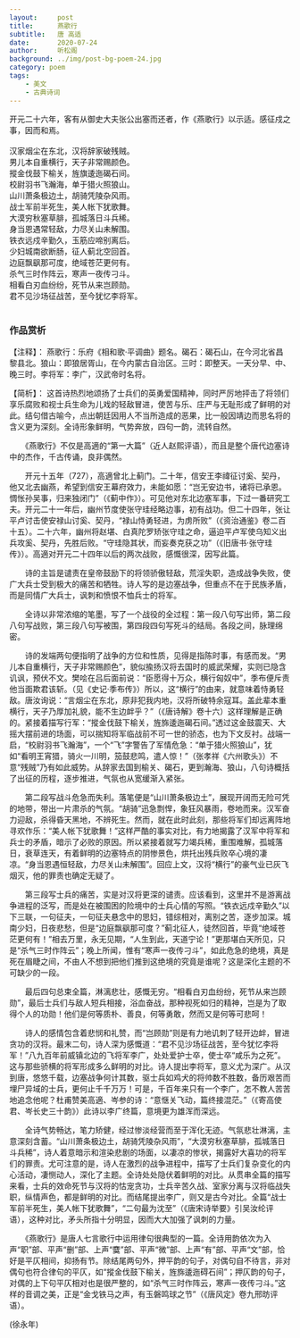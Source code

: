 ```yaml
---
layout:     post
title:      燕歌行
subtitle:   唐 高适
date:       2020-07-24
author:     听松阁
background: ../img/post-bg-poem-24.jpg
category: poem
tags:
    - 美文
    - 古典诗词
---
```



开元二十六年，客有从御史大夫张公出塞而还者，作《燕歌行》以示适。感征戍之事，因而和焉。<br>
<br>
汉家烟尘在东北，汉将辞家破残贼。<br>
男儿本自重横行，天子非常赐颜色。<br>
摐金伐鼓下榆关，旌旗逶迤碣石间。<br>
校尉羽书飞瀚海，单于猎火照狼山。<br>
山川萧条极边土，胡骑凭陵杂风雨。<br>
战士军前半死生，美人帐下犹歌舞。<br>
大漠穷秋塞草腓，孤城落日斗兵稀。<br>
身当恩遇常轻敌，力尽关山未解围。<br>
铁衣远戍辛勤久，玉筋应啼别离后。<br>
少妇城南欲断肠，征人蓟北空回首。<br>
边庭飘飖那可度，绝域苍茫更何有。<br>
杀气三时作阵云，寒声一夜传刁斗。<br>
相看白刃血纷纷，死节从来岂顾勋。<br>
君不见沙场征战苦，至今犹忆李将军。<br>
<br>

### 作品赏析
【注释】：
燕歌行：乐府《相和歌·平调曲》题名。碣石：碣石山，在今河北省昌黎县北。狼山：即狼居胥山，在今内蒙古自治区。三时：即整天。一天分早、中、晚三时。李将军：李广，汉武帝时名将。

【简析】：
这首诗热烈地颂扬了士兵们的英勇爱国精神，同时严厉地抨击了将领们享乐腐败和视士兵生命为儿戏的轻敌冒进，使苦与乐、庄严与无耻形成了鲜明的对此。结句借古喻今，点出朝廷因用人不当所造成的恶果，比一般因靖边而思名将的含义更为深刻。全诗形象鲜明，气势奔放，四句一韵，流转自然。


　　《燕歌行》不仅是高適的“第一大篇”（近人赵熙评语），而且是整个唐代边塞诗中的杰作，千古传诵，良非偶然。
  
　　开元十五年（727），高適曾北上蓟门。二十年，信安王李禕征讨奚、契丹，他又北去幽燕，希望到信安王幕府效力，未能如愿：“岂无安边书，诸将已承恩。惆怅孙吴事，归来独闭门”（《蓟中作》）。可见他对东北边塞军事，下过一番研究工夫。开元二十一年后，幽州节度使张守珪经略边事，初有战功。但二十四年，张让平卢讨击使安禄山讨奚、契丹，“禄山恃勇轻进，为虏所败”（《资治通鉴》卷二百十五）。二十六年，幽州将赵堪、白真陀罗矫张守珪之命，逼迫平卢军使乌知义出兵攻奚、契丹，先胜后败。“守珪隐其状，而妄奏克获之功”（《旧唐书·张守珪传》）。高適对开元二十四年以后的两次战败，感慨很深，因写此篇。
  
　　诗的主旨是谴责在皇帝鼓励下的将领骄傲轻敌，荒淫失职，造成战争失败，使广大兵士受到极大的痛苦和牺牲。诗人写的是边塞战争，但重点不在于民族矛盾，而是同情广大兵士，讽刺和愤恨不恤兵士的将军。
  
　　全诗以非常浓缩的笔墨，写了一个战役的全过程：第一段八句写出师，第二段八句写战败，第三段八句写被围，第四段四句写死斗的结局。各段之间，脉理绵密。
  
　　诗的发端两句便指明了战争的方位和性质，见得是指陈时事，有感而发。“男儿本自重横行，天子非常赐颜色”，貌似揄扬汉将去国时的威武荣耀，实则已隐含讥讽，预伏不文。樊哙在吕后面前说：“臣愿得十万众，横行匈奴中”，季布便斥责他当面欺君该斩。（见《史记·季布传》）所以，这“横行”的由来，就意味着恃勇轻敌。唐汝询说：“言烟尘在东北，原非犯我内地，汉将所破特余寇耳。盖此辈本重横行，天子乃厚加礼貌，能不生边衅乎？”（《唐诗解》卷十六）这样理解是正确的。紧接着描写行军：“摐金伐鼓下榆关，旌旆逶迤碣石间。”透过这金鼓震天、大摇大摆前进的场面，可以揣知将军临战前不可一世的骄态，也为下文反衬。战端一启，“校尉羽书飞瀚海”，一个“飞”字警告了军情危急：“单于猎火照狼山”，犹如“看明王宵猎，骑火一川明，笳鼓悲鸣，遣人惊！”（张孝祥《六州歌头》）不意“残贼”乃有如此威势。从辞家去国到榆关、碣石，更到瀚海、狼山，八句诗概括了出征的历程，逐步推进，气氛也从宽缓渐入紧张。
  
　　第二段写战斗危急而失利。落笔便是“山川萧条极边土”，展现开阔而无险可凭的地带，带出一片肃杀的气氛。“胡骑”迅急剽悍，象狂风暴雨，卷地而来。汉军奋力迎敌，杀得昏天黑地，不辨死生。然而，就在此时此刻，那些将军们却远离阵地寻欢作乐：“美人帐下犹歌舞！”这样严酷的事实对比，有力地揭露了汉军中将军和兵士的矛盾，暗示了必败的原因。所以紧接着就写力竭兵稀，重围难解，孤城落日，衰草连天，有着鲜明的边塞特点的阴惨景色，烘托出残兵败卒心境的凄凉。“身当恩遇恒轻敌，力尽关山未解围”。回应上文，汉将“横行”的豪气业已灰飞烟灭，他的罪责也确定无疑了。
  
　　第三段写士兵的痛苦，实是对汉将更深的谴责。应该看到，这里并不是游离战争进程的泛写，而是处在被围困的险境中的士兵心情的写照。“铁衣远戍辛勤久”以下三联，一句征夫，一句征夫悬念中的思妇，错综相对，离别之苦，逐步加深。城南少妇，日夜悲愁，但是“边庭飘飖那可度？”蓟北征人，徒然回首，毕竟“绝域苍茫更何有！”相去万里，永无见期，“人生到此，天道宁论！”更那堪白天所见，只是“杀气三时作阵云”；晚上所闻，惟有“寒声一夜传刁斗”，如此危急的绝境，真是死在眉睫之间，不由人不想到把他们推到这绝境的究竟是谁呢？这是深化主题的不可缺少的一段。
  
　　最后四句总束全篇，淋漓悲壮，感慨无穷。“相看白刃血纷纷，死节从来岂顾勋”，最后士兵们与敌人短兵相接，浴血奋战，那种视死如归的精神，岂是为了取得个人的功勋！他们是何等质朴、善良，何等勇敢，然而又是何等可悲呵！
  
　　诗人的感情包含着悲悯和礼赞，而“岂顾勋”则是有力地讥刺了轻开边衅，冒进贪功的汉将。最末二句，诗人深为感慨道：“君不见沙场征战苦，至今犹忆李将军！”八九百年前威镇北边的飞将军李广，处处爱护士卒，使士卒“咸乐为之死”。这与那些骄横的将军形成多么鲜明的对比。诗人提出李将军，意义尤为深广。从汉到唐，悠悠千载，边塞战争何计其数，驱士兵如鸡犬的将帅数不胜数，备历艰苦而埋尸异域的士兵，更何止千千万万！可是，千百年来只有一个李广，怎不教人苦苦地追念他呢？杜甫赞美高適、岑参的诗：“意惬关飞动，篇终接混茫。”（《寄高使君、岑长史三十韵》）此诗以李广终篇，意境更为雄浑而深远。
  
　　全诗气势畅达，笔力矫健，经过惨淡经营而至于浑化无迹。气氛悲壮淋漓，主意深刻含蓄。“山川萧条极边土，胡骑凭陵杂风雨”，“大漠穷秋塞草腓，孤城落日斗兵稀”，诗人着意暗示和渲染悲剧的场面，以凄凉的惨状，揭露好大喜功的将军们的罪责。尤可注意的是，诗人在激烈的战争进程中，描写了士兵们复杂变化的内心活动，凄恻动人，深化了主题。全诗处处隐伏着鲜明的对比。从贯串全篇的描写来看，士兵的效命死节与汉将的怙宠贪功，士兵辛苦久战、室家分离与汉将临战失职，纵情声色，都是鲜明的对比。而结尾提出李广，则又是古今对比。全篇“战士军前半死生，美人帐下犹歌舞”，“二句最为沈至”（《唐宋诗举要》引吴汝纶评语），这种对比，矛头所指十分明显，因而大大加强了讽刺的力量。
  
　　《燕歌行》是唐人七言歌行中运用律句很典型的一篇。全诗用韵依次为入声“职”部、平声“删”部、上声“麌”部、平声“微”部、上声“有”部、平声“文”部，恰好是平仄相间，抑扬有节。除结尾两句外，押平韵的句子，对偶句自不待言，非对偶句也符合律句的平仄，如“摐金伐鼓下榆关，旌旆逶迤碍石间”；押仄韵的句子，对偶的上下句平仄相对也是很严整的，如“杀气三时作阵云，寒声一夜传刁斗。”这样的音调之美，正是“金戈铁马之声，有玉磐鸣球之节”（《唐风定》卷九邢昉评语）。　
  
(徐永年)
